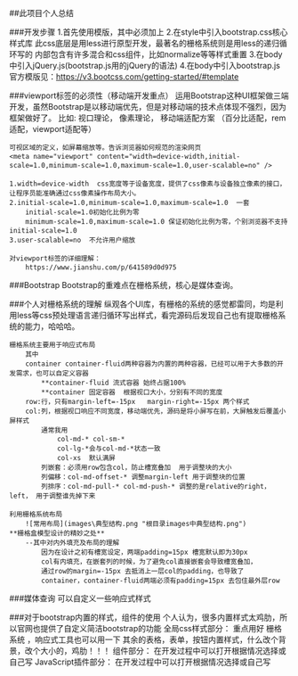##此项目个人总结

###开发步骤
    1.首先使用模版，其中必须加上
        <meta name="viewport" content="width=device-width,initial-scale=1.0,minimum-scale=1.0,maximum-scale=1.0,user-scalable=no" />
    2.在style中引入bootstrap.css核心样式库
        此css底层是用less进行原型开发，最著名的栅格系统则是用less的递归循环写的
        内部包含有许多混合和css组件，比如normalize等等样式重置
    3.在body中引入jQuery.js(bootstrap.js用的jQuery的语法)
    4.在body中引入bootstrap.js
    官方模版见：https://v3.bootcss.com/getting-started/#template
    
###viewport标签的必须性（移动端开发重点）
    运用Bootstrap这种UI框架做三端开发，虽然Bootstrap是以移动端优先，但是对移动端的技术点体现不强烈，因为框架做好了。
            比如:
                视口理论，
                像素理论，
                移动端适配方案  （百分比适配，rem适配，viewport适配等）

    可视区域的定义，如屏幕缩放等。告诉浏览器如何规范的渲染网页
    <meta name="viewport" content="width=device-width,initial-scale=1.0,minimum-scale=1.0,maximum-scale=1.0,user-scalable=no" />

    1.width=device-width  css宽度等于设备宽度，提供了css像素与设备独立像素的接口，让程序员能准确通过css像素操作布局大小。
    2.initial-scale=1.0,minimum-scale=1.0,maximum-scale=1.0  一套
        initial-scale=1.0初始化比例为零
        minimum-scale=1.0,maximum-scale=1.0 保证初始化比例为零，个别浏览器不支持initial-scale=1.0
    3.user-scalable=no  不允许用户缩放

    对viewport标签的详细理解： 
        https://www.jianshu.com/p/641589d0d975

###Bootstrap
    Bootstrap的重难点在栅格系统，核心是媒体查询。

###个人对栅格系统的理解
    纵观各个UI库，有栅格的系统的感觉都雷同，均是利用less等css预处理语言递归循环写出样式，看完源码后发现自己也有提取栅格系统的能力，哈哈哈。

    栅格系统主要用于响应式布局
        其中  
        container container-fluid两种容器为内置的两种容器，已经可以用于大多数的开发需求，也可以自定义容器
            **container-fluid 流式容器 始终占据100%
            **container 固定容器  根据视口大小，分别有不同的宽度
        row:行，只有margin-left=-15px   margin-right=-15px 两个样式
        col:列，根据视口响应不同宽度，移动端优先，源码是将小屏写在前，大屏触发后覆盖小屏样式
            通常我用
                col-md-* col-sm-*
                col-lg-*会与col-md-*状态一致 
                col-xs  默认满屏
            列嵌套：必须用row包含col，防止槽宽叠加  用于调整块的大小
            列偏移：col-md-offset-* 调整margin-left 用于调整块的位置
            列排序：col-md-pull-* col-md-push-* 调整的是relative的right，left， 用于调整谁先掉下来

    利用栅格系统布局
        ![常用布局](images\典型结构.png "根目录images中典型结构.png")
    **栅格盒模型设计的精妙之处**
        --其中对内外填充及布局的理解
            因为在设计之初有槽宽设定，两端padding=15px 槽宽默认即为30px 
            col有内填充，在嵌套列的时候，为了避免col直接嵌套会导致槽宽叠加，
            通过row的margin=-15px 去抵消上一层col的padding，也导致了
            container，container-fluid两端必须有padding=15px 去包住最外层row

###媒体查询
    可以自定义一些响应式样式

###对于bootstrap内置的样式，组件的使用
    个人认为，很多内置样式太鸡肋，所以官网也提供了自定义简洁bootstrap的功能
        全局css样式部分： 
            重点用好 栅格系统 ，响应式工具也可以用一下
            其余的表格，表单，按钮内置样式，什么改个背景，改个大小的，鸡肋！！！
        组件部分：
            在开发过程中可以打开根据情况选择或自己写
        JavaScript插件部分：
            在开发过程中可以打开根据情况选择或自己写

